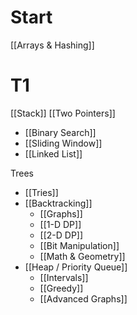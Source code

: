 # Start
[[Arrays & Hashing]]
# T1

[[Stack]] 
[[Two Pointers]]
- [[Binary Search]]
- [[Sliding Window]]
- [[Linked List]]

Trees 
- [[Tries]] 
- [[Backtracking]] 
	- [[Graphs]] 
	- [[1-D DP]]
	- [[2-D DP]]
	- [[Bit Manipulation]] 
	- [[Math & Geometry]] 
- [[Heap / Priority Queue]]
	- [[Intervals]] 
	- [[Greedy]] 
	- [[Advanced Graphs]] 